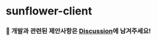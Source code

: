 # sunflower-client

### 🌻 개발과 관련된 제안사항은 [Discussion](https://github.com/Sunflower-yonsei/sunflower-server/discussions)에 남겨주세요! 
